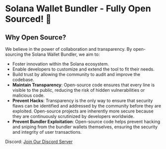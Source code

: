 # Solana Wallet Bundler - Fully Open Sourced! 🚀

## Why Open Source?

We believe in the power of collaboration and transparency. By open-sourcing the Solana Wallet Bundler, we aim to:

- Foster innovation within the Solana ecosystem.
- Enable developers to customize and extend the tool to fit their needs.
- Build trust by allowing the community to audit and improve the codebase.
- **Maintain Transparency**: Open-source code ensures that every line is visible to the public, reducing the risk of hidden vulnerabilities or malicious code.
- **Prevent Hacks**: Transparency is the only way to ensure that security flaws can be identified and addressed by the community before they are exploited. Open-source projects are inherently more secure because they are continuously scrutinized by developers worldwide.
- **Prevent Bundler Exploitation**: Open-source code helps prevent hacking and sniping from the bundler wallets themselves, ensuring the security and integrity of user transactions.

Discord: [Join Our Discord Server](https://discord.gg/nQV34g2ncw)
